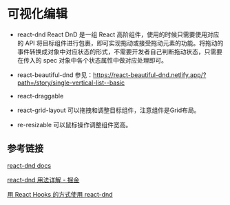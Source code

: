 # 可视化编辑

- react-dnd
  React DnD 是一组 React 高阶组件，使用的时候只需要使用对应的 API 将目标组件进行包裹，即可实现拖动或接受拖动元素的功能。将拖动的事件转换成对象中对应状态的形式，不需要开发者自己判断拖动状态，只需要在传入的 spec 对象中各个状态属性中做对应处理即可。

- react-beautiful-dnd
  参见：https://react-beautiful-dnd.netlify.app/?path=/story/single-vertical-list--basic

-  react-draggable
- react-grid-layout
  可以拖拽和调整目标组件，注意组件是Grid布局。
- re-resizable
  可以鼠标操作调整组件宽高。







## 参考链接

[react-dnd docs](https://react-dnd.github.io/react-dnd/docs/overview/)

[react-dnd 用法详解 - 掘金](https://juejin.im/post/6844903801120358407)

[用 React Hooks 的方式使用 react-dnd](https://juejin.cn/post/6844903933463265293)

